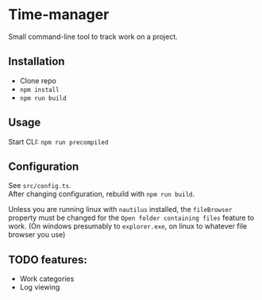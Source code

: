 # Time-manager

Small command-line tool to track work on a project.

## Installation

 - Clone repo
 - `npm install`
 - `npm run build`

## Usage

Start CLI: `npm run precompiled`

## Configuration

See `src/config.ts`.  
After changing configuration, rebuild with `npm run build`.  

Unless you are running linux with `nautilus` installed, the `fileBrowser` property must be changed for the `Open folder containing files`
feature to work. 
(On windows presumably to `explorer.exe`, on linux to whatever file browser you use)

## TODO features:

- Work categories
- Log viewing

